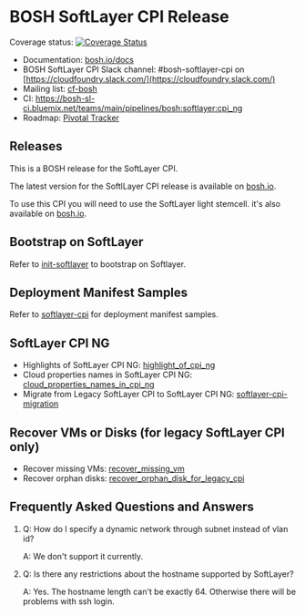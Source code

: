 # BOSH SoftLayer CPI Release

Coverage status: [![Coverage Status](https://coveralls.io/repos/github/cloudfoundry/bosh-softlayer-cpi-release/badge.svg?branch=master)](https://coveralls.io/github/cloudfoundry/bosh-softlayer-cpi-release?branch=master)

* Documentation: [bosh.io/docs](https://bosh.io/docs)
* BOSH SoftLayer CPI Slack channel: #bosh-softlayer-cpi on [https://cloudfoundry.slack.com/](https://cloudfoundry.slack.com/)
* Mailing list: [cf-bosh](https://lists.cloudfoundry.org/pipermail/cf-bosh)
* CI: <https://bosh-sl-ci.bluemix.net/teams/main/pipelines/bosh:softlayer:cpi_ng>
* Roadmap: [Pivotal Tracker](https://www.pivotaltracker.com/n/projects/1344876)

## Releases

This is a BOSH release for the SoftLayer CPI.

The latest version for the SoftlLayer CPI release is available on [bosh.io](https://bosh.io/releases/github.com/cloudfoundry/bosh-softlayer-cpi-release?all=1).

To use this CPI you will need to use the SoftLayer light stemcell. it's also available on [bosh.io](https://bosh.io/stemcells/bosh-softlayer-xen-ubuntu-xenial-go_agent).

## Bootstrap on SoftLayer

Refer to [init-softlayer](docs/init-softlayer.md) to bootstrap on Softlayer.

## Deployment Manifest Samples

Refer to [softlayer-cpi](docs/softlayer-cpi.md) for deployment manifest samples.

## SoftLayer CPI NG

* Highlights of SoftLayer CPI NG: [highlight_of_cpi_ng](docs/highlight_of_cpi_ng.md)
* Cloud properties names in SoftLayer CPI NG: [cloud_properties_names_in_cpi_ng](docs/cloud_properties_names_in_cpi_ng.md)
* Migrate from Legacy SoftLayer CPI to SoftLayer CPI NG: [softlayer-cpi-migration](docs/softlayer-cpi-migration.md)

## Recover VMs or Disks (for legacy SoftLayer CPI only)

* Recover missing VMs: [recover_missing_vm](docs/recover_missing_vm.md)
* Recover orphan disks: [recover_orphan_disk_for_legacy_cpi](docs/recover_orphan_disk_for_legacy_cpi.md)

## Frequently Asked Questions and Answers

1. Q: How do I specify a dynamic network through subnet instead of vlan id?

   A: We don't support it currently.

2. Q: Is there any restrictions about the hostname supported by SoftLayer?

   A: Yes. The hostname length can't be exactly 64. Otherwise there will be problems with ssh login.
